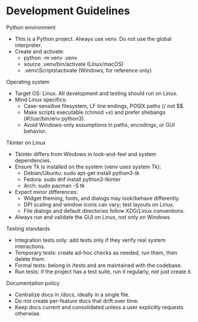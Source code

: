 # Development Guidelines

Python environment
- This is a Python project. Always use venv. Do not use the global interpreter.
- Create and activate:
  - python -m venv .venv
  - source .venv/bin/activate  (Linux/macOS)
  - .venv\Scripts\activate     (Windows, for reference only)

Operating system
- Target OS: Linux. All development and testing should run on Linux.
- Mind Linux specifics:
  - Case-sensitive filesystem, LF line endings, POSIX paths (/ not $$.
  - Make scripts executable (chmod +x) and prefer shebangs (#!/usr/bin/env python3).
  - Avoid Windows-only assumptions in paths, encodings, or GUI behavior.

Tkinter on Linux
- Tkinter differs from Windows in look-and-feel and system dependencies.
- Ensure Tk is installed on the system (venv uses system Tk):
  - Debian/Ubuntu: sudo apt-get install python3-tk
  - Fedora: sudo dnf install python3-tkinter
  - Arch: sudo pacman -S tk
- Expect minor differences:
  - Widget theming, fonts, and dialogs may look/behave differently.
  - DPI scaling and window icons can vary; test layouts on Linux.
  - File dialogs and default directories follow XDG/Linux conventions.
- Always run and validate the GUI on Linux, not only on Windows.

Testing standards
- Integration tests only: add tests only if they verify real system interactions.
- Temporary tests: create ad-hoc checks as needed, run them, then delete them.
- Formal tests: belong in /tests and are maintained with the codebase.
- Run tests: if the project has a test suite, run it regularly, not just create it.

Documentation policy
- Centralize docs in /docs, ideally in a single file.
- Do not create per-feature docs that drift over time.
- Keep docs current and consolidated unless a user explicitly requests otherwise.  
  
